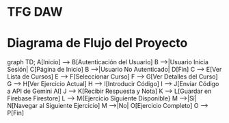 # TFG DAW
 
# Diagrama de Flujo del Proyecto

graph TD;
    A[Inicio] --> B[Autenticación del Usuario]
    B -->|Usuario Inicia Sesión| C[Página de Inicio]
    B -->|Usuario No Autenticado| D[Fin]
    C --> E[Ver Lista de Cursos]
    E --> F[Seleccionar Curso]
    F --> G[Ver Detalles del Curso]
    G --> H[Ver Ejercicio Actual]
    H --> I[Introducir Código]
    I --> J[Enviar Código a API de Gemini AI]
    J --> K[Recibir Respuesta y Nota]
    K --> L[Guardar en Firebase Firestore]
    L --> M{Ejercicio Siguiente Disponible}
    M -->|Sí| N[Navegar al Siguiente Ejercicio]
    M -->|No| O[Ejercicio Completo]
    O --> P[Fin]
